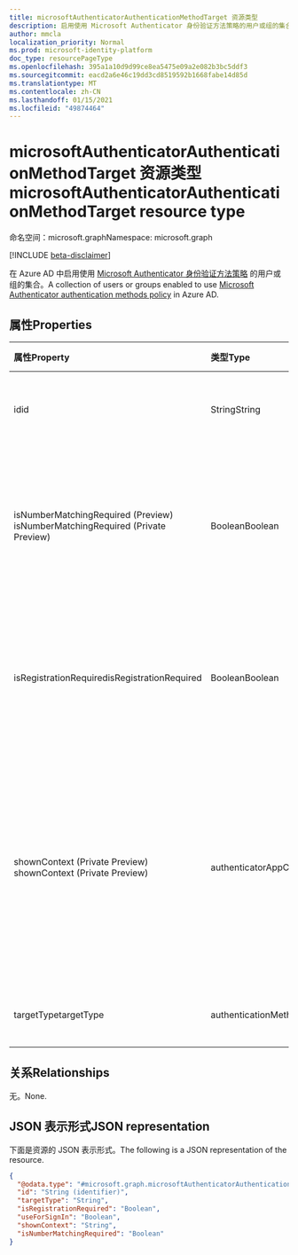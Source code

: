 ```yaml
---
title: microsoftAuthenticatorAuthenticationMethodTarget 资源类型
description: 启用使用 Microsoft Authenticator 身份验证方法策略的用户或组的集合。
author: mmcla
localization_priority: Normal
ms.prod: microsoft-identity-platform
doc_type: resourcePageType
ms.openlocfilehash: 395a1a10d9d99ce8ea5475e09a2e082b3bc5ddf3
ms.sourcegitcommit: eacd2a6e46c19dd3cd8519592b1668fabe14d85d
ms.translationtype: MT
ms.contentlocale: zh-CN
ms.lasthandoff: 01/15/2021
ms.locfileid: "49874464"
---
```

# <a name="microsoftauthenticatorauthenticationmethodtarget-resource-type"></a><span data-ttu-id="ec816-103">microsoftAuthenticatorAuthenticationMethodTarget 资源类型</span><span class="sxs-lookup"><span data-stu-id="ec816-103">microsoftAuthenticatorAuthenticationMethodTarget resource type</span></span>
<span data-ttu-id="ec816-104">命名空间：microsoft.graph</span><span class="sxs-lookup"><span data-stu-id="ec816-104">Namespace: microsoft.graph</span></span>

[!INCLUDE [beta-disclaimer](../../includes/beta-disclaimer.md)]

<span data-ttu-id="ec816-105">在 Azure AD 中启用使用 [Microsoft Authenticator 身份验证方法策略](../resources/microsoftAuthenticatorAuthenticationMethodConfiguration.md) 的用户或组的集合。</span><span class="sxs-lookup"><span data-stu-id="ec816-105">A collection of users or groups enabled to use [Microsoft Authenticator authentication methods policy](../resources/microsoftAuthenticatorAuthenticationMethodConfiguration.md) in Azure AD.</span></span>

## <a name="properties"></a><span data-ttu-id="ec816-106">属性</span><span class="sxs-lookup"><span data-stu-id="ec816-106">Properties</span></span>
|<span data-ttu-id="ec816-107">属性</span><span class="sxs-lookup"><span data-stu-id="ec816-107">Property</span></span>|<span data-ttu-id="ec816-108">类型</span><span class="sxs-lookup"><span data-stu-id="ec816-108">Type</span></span>|<span data-ttu-id="ec816-109">说明</span><span class="sxs-lookup"><span data-stu-id="ec816-109">Description</span></span>|
|:---|:---|:---|
|<span data-ttu-id="ec816-110">id</span><span class="sxs-lookup"><span data-stu-id="ec816-110">id</span></span>|<span data-ttu-id="ec816-111">String</span><span class="sxs-lookup"><span data-stu-id="ec816-111">String</span></span>|<span data-ttu-id="ec816-112">Azure AD 用户或组的对象 ID。</span><span class="sxs-lookup"><span data-stu-id="ec816-112">Object ID of an Azure AD user or group.</span></span>|
|<span data-ttu-id="ec816-113">isNumberMatchingRequired (Preview) </span><span class="sxs-lookup"><span data-stu-id="ec816-113">isNumberMatchingRequired (Private Preview)</span></span>|<span data-ttu-id="ec816-114">Boolean</span><span class="sxs-lookup"><span data-stu-id="ec816-114">Boolean</span></span>|<span data-ttu-id="ec816-115">要求用户匹配登录页上显示的数量以批准 MFA 通知。</span><span class="sxs-lookup"><span data-stu-id="ec816-115">Require the user to match the number displayed on the sign-in page to approve the MFA notification.</span></span>|
|<span data-ttu-id="ec816-116">isRegistrationRequired</span><span class="sxs-lookup"><span data-stu-id="ec816-116">isRegistrationRequired</span></span>|<span data-ttu-id="ec816-117">Boolean</span><span class="sxs-lookup"><span data-stu-id="ec816-117">Boolean</span></span>|<span data-ttu-id="ec816-118">确定是否强制用户注册身份验证方法。</span><span class="sxs-lookup"><span data-stu-id="ec816-118">Determines whether the user is enforced to register the authentication method.</span></span> <span data-ttu-id="ec816-119">*不支持*。</span><span class="sxs-lookup"><span data-stu-id="ec816-119">*Not supported*.</span></span> |
|<span data-ttu-id="ec816-120">shownContext (Private Preview) </span><span class="sxs-lookup"><span data-stu-id="ec816-120">shownContext (Private Preview)</span></span>|<span data-ttu-id="ec816-121">authenticatorAppContextType</span><span class="sxs-lookup"><span data-stu-id="ec816-121">authenticatorAppContextType</span></span>|<span data-ttu-id="ec816-122">确定应在通知正文中向用户显示有关登录的上下文类型。</span><span class="sxs-lookup"><span data-stu-id="ec816-122">Determines what types of context about the sign-in should be shown to the user in the body of the notification.</span></span> <span data-ttu-id="ec816-123">可取值为：`location`、`app`。</span><span class="sxs-lookup"><span data-stu-id="ec816-123">Possible values are: `location`, `app`.</span></span>|
|<span data-ttu-id="ec816-124">targetType</span><span class="sxs-lookup"><span data-stu-id="ec816-124">targetType</span></span>|<span data-ttu-id="ec816-125">authenticationMethodTargetType</span><span class="sxs-lookup"><span data-stu-id="ec816-125">authenticationMethodTargetType</span></span>| <span data-ttu-id="ec816-126">可取值为：`user`、`group`。</span><span class="sxs-lookup"><span data-stu-id="ec816-126">Possible values are: `user`, `group`.</span></span>|

## <a name="relationships"></a><span data-ttu-id="ec816-127">关系</span><span class="sxs-lookup"><span data-stu-id="ec816-127">Relationships</span></span>
<span data-ttu-id="ec816-128">无。</span><span class="sxs-lookup"><span data-stu-id="ec816-128">None.</span></span>

## <a name="json-representation"></a><span data-ttu-id="ec816-129">JSON 表示形式</span><span class="sxs-lookup"><span data-stu-id="ec816-129">JSON representation</span></span>
<span data-ttu-id="ec816-130">下面是资源的 JSON 表示形式。</span><span class="sxs-lookup"><span data-stu-id="ec816-130">The following is a JSON representation of the resource.</span></span>
<!-- {
  "blockType": "resource",
  "keyProperty": "id",
  "@odata.type": "microsoft.graph.microsoftAuthenticatorAuthenticationMethodTarget",
  "baseType": "microsoft.graph.authenticationMethodTarget",
  "openType": false
}
-->
``` json
{
  "@odata.type": "#microsoft.graph.microsoftAuthenticatorAuthenticationMethodTarget",
  "id": "String (identifier)",
  "targetType": "String",
  "isRegistrationRequired": "Boolean",
  "useForSignIn": "Boolean",
  "shownContext": "String",
  "isNumberMatchingRequired": "Boolean"
}
```

